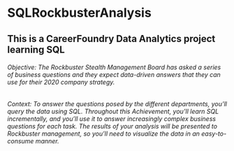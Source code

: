 # SQLRockbusterAnalysis
## This is a CareerFoundry Data Analytics project learning SQL
###### Objective: The Rockbuster Stealth Management Board has asked a series of business questions and they expect data-driven answers that they can use for their 2020 company strategy. 
###### Context: To answer the questions posed by the different departments, you’ll query the data using SQL. Throughout this Achievement, you’ll learn SQL incrementally, and you’ll use it to answer increasingly complex business questions for each task. The results of your analysis will be presented to Rockbuster management, so you’ll need to visualize the data in an easy-to-consume manner.

